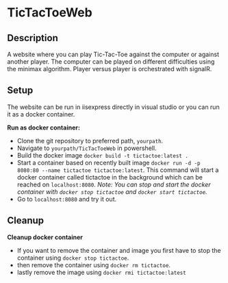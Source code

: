 # TicTacToeWeb

## Description
A website where you can play Tic-Tac-Toe against the computer or against another player. The computer can be played on different difficulties using the minimax algorithm. 
Player versus player is orchestrated with signalR.

## Setup
The website can be run in iisexpress directly in visual studio or you can run it as a docker container.

**Run as docker container:**
* Clone the git repository to preferred path, `yourpath`.
* Navigate to `yourpath/TicTacToeWeb` in powershell.
* Build the docker image `docker build -t tictactoe:latest .`
* Start a container based on recently built image `docker run -d -p 8080:80 --name tictactoe tictactoe:latest`. This command will start a docker container called tictactoe in the background which can be reached on `localhost:8080`. *Note: You can stop and start the docker container with `docker stop tictactoe` and `docker start tictactoe`.*
* Go to `localhost:8080` and try it out.

## Cleanup

**Cleanup docker container**
* If you want to remove the container and image you first have to stop the container using `docker stop tictactoe`.
* then remove the container using `docker rm tictactoe`.
* lastly remove the image using `docker rmi tictactoe:latest`